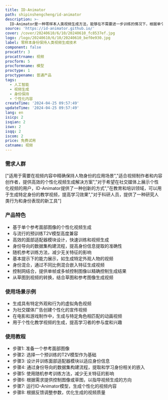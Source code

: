 ```yaml
---
title: ID-Animator
path: shipinshengcheng/id-animator
description: >-
  ID-Animator是一种零样本人类视频生成方法，能够在不需要进一步训练的情况下，根据单个参考面部图像进行个性化视频生成。该技术继承了现有的基于扩散的视频生成框架，并加入了面部适配器以编码与身份相关的嵌入。通过这种方法，ID-Animator能够在视频生成过程中保持人物身份的细节，同时提高训练效率。
source: 'https://id-animator.github.io/'
cover: /cover/20240610/6/10/20240610_fc8537ef.jpg
logo: /logo/20240610/6/10/20240610_bef0e930.jpg
label: 零样本身份保持人类视频生成技术
component: false
procattr: 3
procattrname: 视频
procform: 5
procformname: 模型
proctype: 1
proctypename: 普通产品
tags:
  - 人工智能
  - 视频生成
  - 身份保持
  - 个性化内容
createTime: '2024-04-25 09:57:49'
updateTime: '2024-04-25 09:57:49'
lang: en
isicp: 2
isqian: 2
iswx: 2
isqq: 2
iscom: 2
price: 免费试用
catname: 视频
---
```




### 需求人群
["适用于需要在视频内容中精确保持人物身份的应用场景","适合视频制作者和内容创作者，提供高效的个性化视频生成解决方案","对于希望在社交媒体上展示个性化视频的用户，ID-Animator提供了一种创新的方式","在教育和培训领域，可以用于生成特定身份的教学视频，提高学习效果","对于科研人员，提供了一种研究人类行为和身份表现的新工具"]

### 产品特色
* 基于单个参考面部图像的个性化视频生成
* 与流行的预训练T2V模型高度兼容
* 高效的面部适配器模块设计，快速训练和视频生成
* 身份导向的数据集构建流程，提高身份信息提取的准确性
* 随机参考训练方法，减少无关特征的影响
* 基本提示下的能力展示，如生成特定外观人物的视频
* 身份混合，通过不同比例混合嵌入特征生成视频
* 控制网结合，提供单帧或多帧控制图像以精确控制生成结果
* 从草图到视频的转换，结合草图和参考图像生成视频

### 使用场景示例
* 生成具有特定外观和行为的虚拟角色视频
* 为社交媒体广告创建个性化的宣传视频
* 在电影和游戏制作中，生成与特定角色相匹配的动画视频
* 用于个性化教学视频的生成，提高学习者的参与度和兴趣

### 使用教程
* 步骤1: 准备一个参考面部图像
* 步骤2: 选择一个预训练的T2V模型作为基础
* 步骤3: 设计并训练面部适配器模块以适应身份信息
* 步骤4: 通过身份导向的数据集构建流程，提取和学习身份相关的嵌入
* 步骤5: 使用随机参考训练方法，减少无关特征的影响
* 步骤6: 根据需求提供控制图像或草图，以指导视频生成的方向
* 步骤7: 运行ID-Animator模型，生成个性化的视频内容
* 步骤8: 根据反馈调整参数，优化生成的视频质量

  
